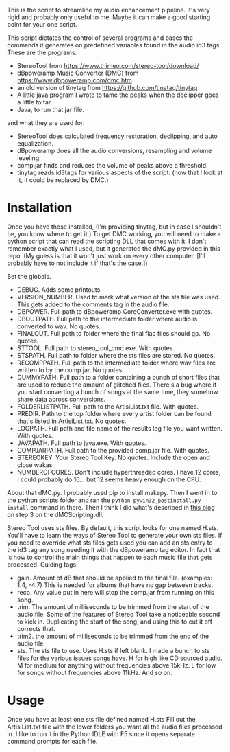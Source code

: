 This is the script to streamline my audio enhancement pipeline. It's very rigid and probably only useful to me. Maybe it can make a good starting point for your one script.

This script dictates the control of several programs and bases the commands it generates on predefined variables found in the audio id3 tags.
These are the programs:
* StereoTool from https://www.thimeo.com/stereo-tool/download/
* dBpoweramp Music Converter (DMC) from https://www.dbpoweramp.com/dmc.htm
* an old version of tinytag from https://github.com/tinytag/tinytag
* A little java program I wrote to tame the peaks when the declipper goes a little to far.
* Java, to run that jar file.

and what they are used for:
* StereoTool does calculated frequency restoration, declipping, and auto equalization.
* dBpoweramp does all the audio conversions, resampling and volume leveling.
* comp.jar finds and reduces the volume of peaks above a threshold.
* tinytag reads id3tags for various aspects of the script. (now that I look at it, it could be replaced by DMC.)

# Installation

Once you have those installed, (I'm providing tinytag, but in case I shouldn't be, you know where to get it.)
To get DMC working, you will need to make a python script that can read the scripting DLL that comes with it.
I don't remember exactly what I used, but it generated the dMC.py provided in this repo.
(My guess is that it won't just work on every other computer. [I'll probably have to not include it if that's the case.])

Set the globals.
* DEBUG. Adds some printouts.
* VERSION_NUMBER. Used to mark what version of the sts file was used. This gets added to the comments tag in the audio file.
* DBPOWER. Full path to dBpoweramp CoreConverter.exe with quotes.
* DBOUTPATH. Full path to the intermediate folder where audio is converted to wav. No quotes.
* FINALOUT. Full path to folder where the final flac files should go. No quotes.
* STTOOL. Full path to stereo_tool_cmd.exe. With quotes.
* STSPATH. Full path to folder where the sts files are stored. No quotes.
* RECOMPPATH. Full path to the intermediate folder where wav files are written to by the comp.jar. No quotes.
* DUMMYPATH. Full path to a folder containing a bunch of short files that are used to reduce the amount of glitched files. There's a bug where if you start converting a bunch of songs at the same time, they somehow share data across conversions.
* FOLDERLISTPATH. Full path to the ArtisiList.txt file. With quotes.
* PREDIR. Path to the top folder where every artist folder can be found that's listed in ArtisiList.txt. No quotes.
* LOGPATH. Full path and file name of the results log file you want written. With quotes.
* JAVAPATH. Full path to java.exe. With quotes.
* COMPJARPATH. Full path to the provided comp.jar file. With quotes.
* STEREOKEY. Your Stereo Tool Key. No quotes. Include the open and close wakas.
* NUMBEROFCORES. Don't include hyperthreaded cores. I have 12 cores, I could probably do 16… but 12 seems heavy enough on the CPU.

About that dMC.py. I probably used pip to install makepy. Then I went in to the python scripts folder and ran the `python pywin32_postinstall.py -install` command in there.
Then I think I did what's described in [this blog](https://blog.httpwatch.com/2019/03/22/how-to-use-python-with-a-com-library-like-httpwatch/) on step 3 on the dMCScripting.dll. 


Stereo Tool uses sts files. By default, this script looks for one named H.sts. You'll have to learn the ways of Stereo Tool to generate your own sts files. If you need to override what sts files gets used you can add an sts entry to the id3 tag any song needing it with the dBpoweramp tag editor.
In fact that is how to control the main things that happen to each music file that gets processed.
Guiding tags:
* gain. Amount of dB that should be applied to the final file. (examples: 1.4, -4.7) This is needed for albums that have no gap between tracks.
* reco. Any value put in here will stop the comp.jar from running on this song.
* trim. The amount of milliseconds to be trimmed from the start of the audio file. Some of the features of Stereo Tool take a noticeable second to kick in. Duplicating the start of the song, and using this to cut it off corrects that.
* trim2. the amount of milliseconds to be trimmed from the end of the audio file.
* sts. The sts file to use. Uses H.sts if left blank. I made a bunch to sts files for the various issues songs have. H for high like CD sourced audio. M for medium for anything without frequencies above 15kHz. L for low for songs without frequencies above 11kHz. And so on.


# Usage
Once you have at least one sts file defined named H.sts
Fill out the ArtisiList.txt file with the lower folders you want all the audio files processed in.
I like to run it in the Python IDLE with F5 since it opens separate command prompts for each file.